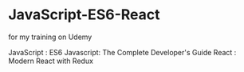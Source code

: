 # JavaScript-ES6-React
for my training on Udemy

JavaScript : ES6 Javascript: The Complete Developer's Guide
React : Modern React with Redux


